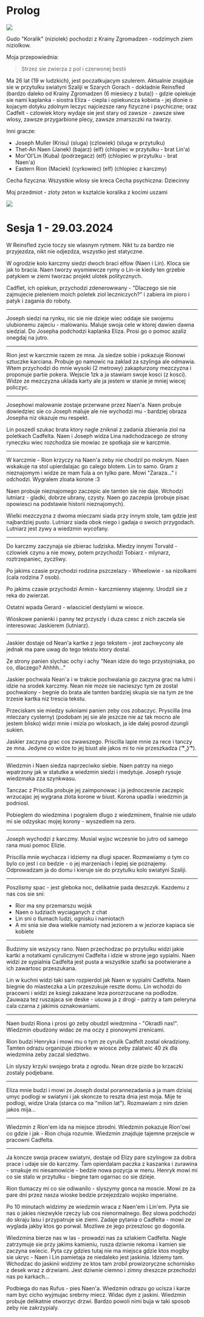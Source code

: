 # Prolog

![](Gudo_Koralik.webp)

Gudo "Koralik" (niziolek) pochodzi z Krainy Zgromadzen - rodzimych ziem niziolkow.

Moja przepowiednia:

> Strzez sie zwierza z pol i czerwonej bestii

Ma 26 lat (19 w ludzkich), jest poczatkujacym szulerem. Aktualnie znajduje sie w przytulku swiatyni Szaliji w Szarych Gorach - dokladnie Reinsfled (bardzo daleko od Krainy Zgromadzen (6 miesiecy z buta)) - gdzie opiekuje sie nami kaplanka - siostra Eliza - ciepla i opiekuncza kobieta - jej dlonie o kojacym dotyku zdolnym leczyc najciezsze rany fizyczne i psychiczne; oraz Cadfelt - czlowiek ktory wydaje sie jest stary od zawsze - zawsze siwe wlosy, zawsze przygarbione plecy, zawsze zmarszczki na twarzy.

Inni gracze:

- Joseph Muller (Krisu) (sluga) (czlowiek) (sluga w przytulku)
- Thet-An Naen (Janek) (bajarz) (elf) (chlopiec w przytulku - brat Lin'a)
- Mor'Ol'Lin (Kuba) (podrzegacz) (elf) (chlopiec w przytulku - brat Naen'a)
- Eastern Rion (Maciek) (cyrkowiec) (elf) (chlopiec z karczmy)

Cecha fizyczna: Wszystkie wlosy sie kreca
Cecha psychiczna: Dziecinny

Moj przedmiot - zloty zeton w ksztalcie koralika z kocimi uszami

![](Gudo_Koralik_personalny_przedmiot.webp)

# Sesja 1 - 29.03.2024

W Reinsfled zycie toczy sie wlasnym rytmem. Nikt tu za bardzo nie przyjezdza, nikt nie odjezdza, wszystko jest statyczne.

W ogrodzie kolo karczmy siedzi dwoch braci elfow (Naen i Lin). Kloca sie jak to bracia. Naen tworzy wysmiewcze rymy o Lin-ie kiedy ten grzebie patykiem w ziemi tworzac projekt ulotek politycznych.

Cadflet, ich opiekun, przychodzi zdenerowwany - "Dlaczego sie nie zajmujecie pieleniem moich poletek ziol leczniczych?" i zabiera im pioro i patyk i zagania do roboty.

---

Joseph siedzi na rynku, nic sie nie dzieje wiec oddaje sie swojemu ulubionemu zajeciu - malowaniu. Maluje swoja cele w ktorej dawien dawna siedzial. Do Josepha podchodzi kaplanka Eliza. Prosi go o pomoc azaliz onegdaj na jutro.

---

Rion jest w karczmie razem ze mna. Ja siedze sobie i pokazuje Rionowi sztuczke karciana. Probuje go namowic na zaklad za szylinga ale odmawia. Wtem przychodzi do mnie wysoki (2 metrowy) zakapturzony mezczyzna i proponuje partie pokera. Wejscie 1zk a ja stawiam swoje kosci (z kosci). Widze ze mezczyzna uklada karty ale ja jestem w stanie je mniej wiecej policzyc.

---

Josephowi malowanie zostaje przerwane przez Naen'a. Naen probuje dowiedziec sie co Joseph maluje ale nie wychodzi mu - bardziej obraza Josepha niz okazuje mu respekt.

Lin poszedl szukac brata ktory nagle zniknal z zadania zbierania ziol na poletkach Cadfelta. Naen i Joseph widza Lina nadchodzacego ze strony ryneczku wiec rozchodza sie mowiac ze spotkaja sie w karczmie.

---

W karczmie - Rion krzyczy na Naen'a zeby nie chodzil po mokrym. Naen wskakuje na stol upierdalajac go calego blotem. Lin to samo. Gram z nieznajomym i widze ze mam fula a on tylko pare. Mowi "Zaraza..." i odchodzi. Wygralem zloata korone :3

Naen probuje nieznajomego zaczepic ale tamten sie nie daje. Wchodzi lutniarz - gladki, dobrze ubrany, czysty. Naen go zaczepia (probuje pisac opowiesci na podstawie historii nieznajomych).

Wielki mezczyzna z dwoma mieczami siada przy innym stole, tam gdzie jest najbardziej pusto. Lutniarz siada obok niego i gadaja o swoich przygodach. Lutniarz jest zywy a wiedzmin wycofany.

---

Do karczmy zaczynaja sie zbierac ludziska. Miedzy innymi Torvald - czlowiek czynu a nie mowy, potem przychodzi Tobiarz - mlynarz, roztrzepaniec, zyczliwy.

Po jakims czasie przychodzi rodzina pszczelazy - Wheelowie - sa nizolkami (cala rodzina 7 osob).

Po jakims czasie przychodzi Armin - karczmienny stajenny. Urodzil sie z reka do zwierzat.

Ostatni wpada Gerard - wlasciciel destylarni w wiosce.

Wioskowe panienki i panny tez przyszly i duza czesc z nich zaczela sie interesowac Jaskierem (lutniarz).

---

Jaskier dostaje od Nean'a kartke z jego tekstem - jest zachwycony ale jednak ma pare uwag do tego tekstu ktory dostal.

Ze strony panien slychac ochy i achy "Nean idzie do tego przystojniaka, po co, dlaczego? Ahhhh..."

Jaskier pochwala Nean'a i w trakcie pochwalania go zaczyna grac na lutni i idzie na srodek karczmy. Nean nie moze sie nacieszyc tym ze zostal pochwalony - begnie do brata ale tamten bardziej skupia sie na tym ze tne trzesie kartka niz trescia tekstu.

Przeciskam sie miedzy sukniami panien zeby cos zobaczyc. Pryscilla (ma mleczary cysterny) (podobam jej sie ale jeszcze nie az tak mocno ale jestem blisko) widzi mnie i mizia po wloskach, ja ide dalej posrod dzungli sukien.

Jaskier zaczyna grac cos zwawszego. Priscilla lapie mnie za rece i tanczy ze mna. Jedyne co widze to jej biust ale jakos mi to nie przeszkadza ( ͡° ͜ʖ ͡°).

---

Wiedzmin i Naen siedza naprzeciwko siebie. Naen patrzy na niego wpatrzony jak w statutke a wiedzmin siedzi i medytuje. Joseph rysuje wiedzmaka zza szynkwasu.

Tanczac z Priscilla probuje jej zaimponowac i ja jednoczesnie zaczepic wrzucajac jej wygrana zlota korone w biust. Korona upadla i wiedzmin ja podniosl.

Pobieglem do wiedzmina i pogralem dlugo z wiedzminem, finalnie nie udalo mi sie odzyskac mojej korony - wyszedlem na zero.

---

Joseph wychodzi z karczmy. Musial wyjsc wczesnie bo jutro od samego rana musi pomoc Elizie.

Priscilla mnie wychacza i idziemy na dlugi spacer. Rozmawiamy o tym co bylo co jest i co bedzie - o jej marzeniach i lepiej sie poznajemy. Odprowadzam ja do domu i kieruje sie do przytulku kolo swiatyni Szaliji.

---

Poszlismy spac - jest gleboka noc, delikatnie pada deszczyk. Kazdemu z nas cos sie sni:

- Rior ma sny przemarszu wojsk
- Naen o ludziach wyciaganych z chat
- Lin sni o tlumach ludzi, ognisku i namiotach
- A mi snia sie dwa wielkie namioty nad jeziorem a w jeziorze kapiaca sie kobiete

---

Budzimy sie wszyscy rano. Naen przechodzac po przytulku widzi jakie kartki a notatkami cyrulicznymi Cadfelta i idzie w strone jego sypialni. Naen widzi ze sypialnia Cadfelta jest pusta a wszystkie szafki sa pootwierane a ich zawartosc przeszukana.

Lin w kuchni widzi taki sam rozpierdol jak Naen w sypialni Cadfelta. Naen biegnie do miasteczka a Lin przeszukuje reszte domu. Lin wchodzi do pracowni i widzi ze ksiegi zakazane leza porozrzucane na podlodze. Zauwaza tez ruszajaca sie deske - usuwa ja z drogi - patrzy a tam peleryna cala czarna z jakimis oznakowaniami.

---

Naen budzi Riona i prosi go zeby obudzil wiedzmina - "Okradli nas!". Wiedzmin obudzony widac ze ma oczy z pionowymi zrenicami.

Rion budzi Henryka i mowi mu o tym ze cyrulik Cadfelt zostal okradziony. Tamten odrazu organizuje zbiorke w wiosce zeby zalatwic 40 zk dla wiedzmina zeby zaczal sledztwo.

Lin slyszy krzyki swojego brata z ogrodu. Nean drze pizde bo krzaczki zostaly podjebane.

---

Eliza mnie budzi i mowi ze Joseph dostal porannezadania a ja mam dzisiaj umyc podlogi w swiatyni i jak skoncze to reszta dnia jest moja. Mije te podlogi, widze Urala (starca co ma "milion lat"). Rozmawiam z nim dzien jakos mija...

---

Wiedzmin z Rion'em ida na miejsce zbrodni. Wiedzmin pokazuje Rion'owi co gdzie i jak - Rion chuja rozumie. Wiedzmin znajduje tajemne przejscie w pracowni Cadfelta.

---

Ja koncze swoja pracew swiatyni, dostaje od Elizy pare szylingow za dobra prace i udaje sie do karczmy. Tam opierdalam paczka z kaszanka i zurawina - smakuje mi niesamowicie - bedzie nowa pozycja w menu. Henryk mowi mi co sie stalo w przytulku - biegne tam ogarnac co sie dzieje.

Rion tlumaczy mi co sie odiwanilo - slyszymy gonca na moscie. Mowi ze za pare dni przez nasza wioske bedzie przejezdzalo wojsko imperialne.

Po 10 minutach widzimy ze wiedzmin wraca z Naen'em i Lin'em. Pyta sie nas o jakies niezwykle rzeczy lub cos nienormalnego. Bez slowa podchodzi do skraju lasu i przypatruje sie ziemi. Zadaje pytania o Cadfelta - mowi ze wyglada jakby ktos go porwal. Mozliwe ze jego przeszlosc go dogonila.

Wiedzmina bierze nas w las - prowadzi nas za szlakiem Cadfelta. Nagle zatrzymuje sie przy jakims kamieniu, rusza dziwnie rekoma i kamien sie zaczyna swiecic. Pyta czy gdzies tutaj nie ma miejsca gdzie ktos moglby sie ukryc - Naen i Lin pamietaja ze niedaleko jest jaskinia. Idziemy tam. Wchodzac do jaskinii widzimy ze ktos tam zrobil prowizoryczne schornisko z desek wraz z drzwiami. Jest dziwnie ciemno i zimny dreszcze przechodzi nas po karkach...

Podbiega do nas Rufus - pies Naen'a. Wiedzmin odrazu go ucisza i karze nam byc cicho wyjmujac srebrny miecz. Widac dym z jaskini. Wiedzmin probuje delikatnie otworzyc drzwi. Bardzo powoli nimi buja w taki sposob zeby nie zakrzypialy.
